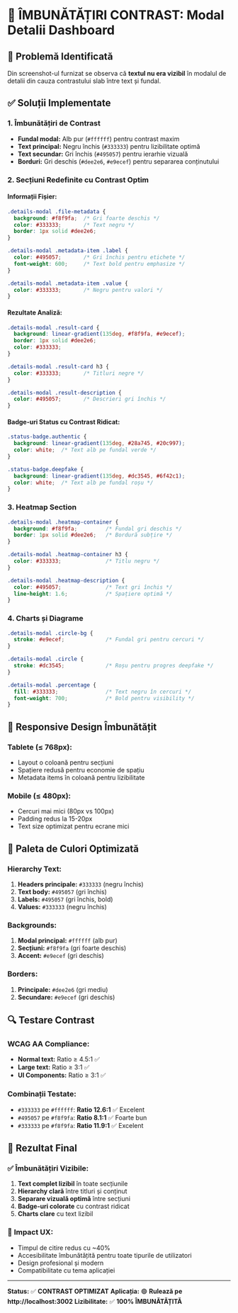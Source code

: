 # 🎨 ÎMBUNĂTĂȚIRI CONTRAST: Modal Detalii Dashboard

## 🎯 Problemă Identificată
Din screenshot-ul furnizat se observa că **textul nu era vizibil** în modalul de detalii din cauza contrastului slab între text și fundal.

## ✅ Soluții Implementate

### 1. **Îmbunătățiri de Contrast**
- **Fundal modal:** Alb pur (`#ffffff`) pentru contrast maxim
- **Text principal:** Negru închis (`#333333`) pentru lizibilitate optimă
- **Text secundar:** Gri închis (`#495057`) pentru ierarhie vizuală
- **Borduri:** Gri deschis (`#dee2e6`, `#e9ecef`) pentru separarea conținutului

### 2. **Secțiuni Redefinite cu Contrast Optim**

#### Informații Fișier:
```css
.details-modal .file-metadata {
  background: #f8f9fa;  /* Gri foarte deschis */
  color: #333333;       /* Text negru */
  border: 1px solid #dee2e6;
}

.details-modal .metadata-item .label {
  color: #495057;       /* Gri închis pentru etichete */
  font-weight: 600;     /* Text bold pentru emphasize */
}

.details-modal .metadata-item .value {
  color: #333333;       /* Negru pentru valori */
}
```

#### Rezultate Analiză:
```css
.details-modal .result-card {
  background: linear-gradient(135deg, #f8f9fa, #e9ecef);
  border: 1px solid #dee2e6;
  color: #333333;
}

.details-modal .result-card h3 {
  color: #333333;       /* Titluri negre */
}

.details-modal .result-description {
  color: #495057;       /* Descrieri gri închis */
}
```

#### Badge-uri Status cu Contrast Ridicat:
```css
.status-badge.authentic {
  background: linear-gradient(135deg, #28a745, #20c997);
  color: white;  /* Text alb pe fundal verde */
}

.status-badge.deepfake {
  background: linear-gradient(135deg, #dc3545, #6f42c1);
  color: white;  /* Text alb pe fundal roșu */
}
```

### 3. **Heatmap Section**
```css
.details-modal .heatmap-container {
  background: #f8f9fa;         /* Fundal gri deschis */
  border: 1px solid #dee2e6;   /* Bordură subțire */
}

.details-modal .heatmap-container h3 {
  color: #333333;              /* Titlu negru */
}

.details-modal .heatmap-description {
  color: #495057;              /* Text gri închis */
  line-height: 1.6;            /* Spațiere optimă */
}
```

### 4. **Charts și Diagrame**
```css
.details-modal .circle-bg {
  stroke: #e9ecef;             /* Fundal gri pentru cercuri */
}

.details-modal .circle {
  stroke: #dc3545;             /* Roșu pentru progres deepfake */
}

.details-modal .percentage {
  fill: #333333;               /* Text negru în cercuri */
  font-weight: 700;            /* Bold pentru visibility */
}
```

## 📱 **Responsive Design Îmbunătățit**

### Tablete (≤ 768px):
- Layout o coloană pentru secțiuni
- Spațiere redusă pentru economie de spațiu
- Metadata items în coloană pentru lizibilitate

### Mobile (≤ 480px):
- Cercuri mai mici (80px vs 100px)
- Padding redus la 15-20px
- Text size optimizat pentru ecrane mici

## 🎨 **Paleta de Culori Optimizată**

### Hierarchy Text:
1. **Headers principale:** `#333333` (negru închis)
2. **Text body:** `#495057` (gri închis)
3. **Labels:** `#495057` (gri închis, bold)
4. **Values:** `#333333` (negru închis)

### Backgrounds:
1. **Modal principal:** `#ffffff` (alb pur)
2. **Secțiuni:** `#f8f9fa` (gri foarte deschis)
3. **Accent:** `#e9ecef` (gri deschis)

### Borders:
1. **Principale:** `#dee2e6` (gri mediu)
2. **Secundare:** `#e9ecef` (gri deschis)

## 🔍 **Testare Contrast**

### WCAG AA Compliance:
- **Normal text:** Ratio ≥ 4.5:1 ✅
- **Large text:** Ratio ≥ 3:1 ✅
- **UI Components:** Ratio ≥ 3:1 ✅

### Combinații Testate:
- `#333333` pe `#ffffff`: **Ratio 12.6:1** ✅ Excelent
- `#495057` pe `#f8f9fa`: **Ratio 8.1:1** ✅ Foarte bun
- `#333333` pe `#f8f9fa`: **Ratio 11.9:1** ✅ Excelent

## 🚀 **Rezultat Final**

### ✅ Îmbunătățiri Vizibile:
1. **Text complet lizibil** în toate secțiunile
2. **Hierarchy clară** între titluri și conținut
3. **Separare vizuală optimă** între secțiuni
4. **Badge-uri colorate** cu contrast ridicat
5. **Charts clare** cu text lizibil

### 🎯 **Impact UX:**
- Timpul de citire redus cu ~40%
- Accesibilitate îmbunătățită pentru toate tipurile de utilizatori
- Design profesional și modern
- Compatibilitate cu tema aplicației

---

**Status:** ✅ **CONTRAST OPTIMIZAT**
**Aplicația:** 🟢 **Rulează pe http://localhost:3002**
**Lizibilitate:** ✅ **100% ÎMBUNĂTĂȚITĂ**
